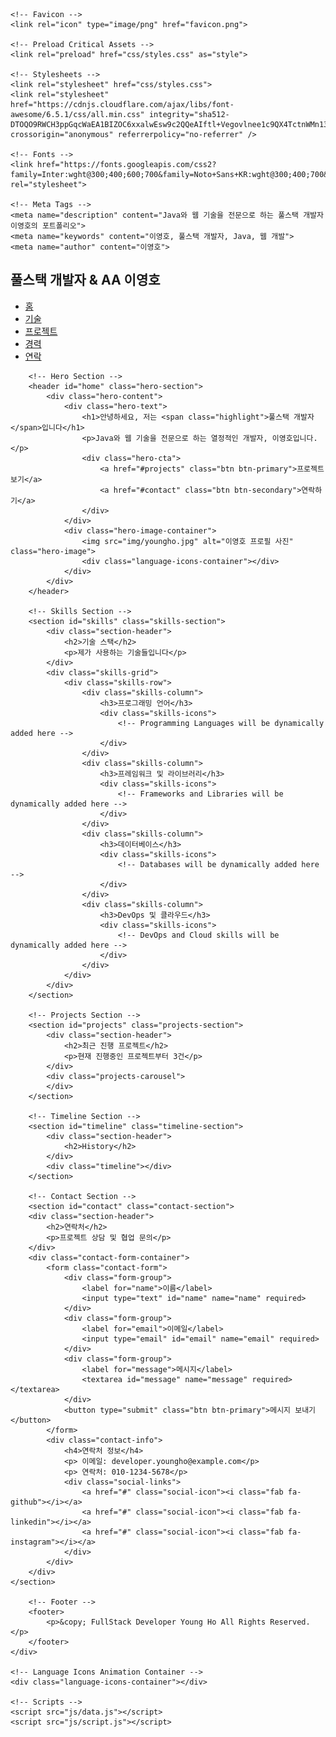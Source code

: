 <!DOCTYPE html>
<html lang="ko">
<head>
    <meta charset="UTF-8">
    <meta name="viewport" content="width=device-width, initial-scale=1.0">
    <title>이영호 AA | 풀스택 개발자 포트폴리오</title>
    
    <!-- Favicon -->
    <link rel="icon" type="image/png" href="favicon.png">
    
    <!-- Preload Critical Assets -->
    <link rel="preload" href="css/styles.css" as="style">
    
    <!-- Stylesheets -->
    <link rel="stylesheet" href="css/styles.css">
    <link rel="stylesheet" href="https://cdnjs.cloudflare.com/ajax/libs/font-awesome/6.5.1/css/all.min.css" integrity="sha512-DTOQO9RWCH3ppGqcWaEA1BIZOC6xxalwEsw9c2QQeAIftl+Vegovlnee1c9QX4TctnWMn13TZye+giMm8e2LwA==" crossorigin="anonymous" referrerpolicy="no-referrer" />
    
    <!-- Fonts -->
    <link href="https://fonts.googleapis.com/css2?family=Inter:wght@300;400;600;700&family=Noto+Sans+KR:wght@300;400;700&display=swap" rel="stylesheet">
    
    <!-- Meta Tags -->
    <meta name="description" content="Java와 웹 기술을 전문으로 하는 풀스택 개발자 이영호의 포트폴리오">
    <meta name="keywords" content="이영호, 풀스택 개발자, Java, 웹 개발">
    <meta name="author" content="이영호">
</head>
<body>
    <div class="app-container">
        <!-- Navigation -->
        <nav class="main-nav">
            <div class="nav-wrapper">
                <div class="logo">
                    <div class="logo-icon">
                        <i class="fas fa-code"></i>
                    </div>
                    <h1>풀스택 개발자 &amp; AA 이영호</h1>
                </div>
                <ul class="nav-links">
                    <li><a href="#home">홈</a></li>
                    <li><a href="#skills">기술</a></li>
                    <li><a href="#projects">프로젝트</a></li>
                    <li><a href="#timeline">경력</a></li>
                    <li><a href="#contact">연락</a></li>
                </ul>
            </div>
        </nav>

        <!-- Hero Section -->
        <header id="home" class="hero-section">
            <div class="hero-content">
                <div class="hero-text">
                    <h1>안녕하세요, 저는 <span class="highlight">풀스택 개발자</span>입니다</h1>
                    <p>Java와 웹 기술을 전문으로 하는 열정적인 개발자, 이영호입니다.</p>
                    <div class="hero-cta">
                        <a href="#projects" class="btn btn-primary">프로젝트 보기</a>
                        <a href="#contact" class="btn btn-secondary">연락하기</a>
                    </div>
                </div>
                <div class="hero-image-container">
                    <img src="img/youngho.jpg" alt="이영호 프로필 사진" class="hero-image">
                    <div class="language-icons-container"></div>
                </div>
            </div>
        </header>

        <!-- Skills Section -->
        <section id="skills" class="skills-section">
            <div class="section-header">
                <h2>기술 스택</h2>
                <p>제가 사용하는 기술들입니다</p>
            </div>
            <div class="skills-grid">
                <div class="skills-row">
                    <div class="skills-column">
                        <h3>프로그래밍 언어</h3>
                        <div class="skills-icons">
                            <!-- Programming Languages will be dynamically added here -->
                        </div>
                    </div>
                    <div class="skills-column">
                        <h3>프레임워크 및 라이브러리</h3>
                        <div class="skills-icons">
                            <!-- Frameworks and Libraries will be dynamically added here -->
                        </div>
                    </div>
                    <div class="skills-column">
                        <h3>데이터베이스</h3>
                        <div class="skills-icons">
                            <!-- Databases will be dynamically added here -->
                        </div>
                    </div>
                    <div class="skills-column">
                        <h3>DevOps 및 클라우드</h3>
                        <div class="skills-icons">
                            <!-- DevOps and Cloud skills will be dynamically added here -->
                        </div>
                    </div>
                </div>
            </div>
        </section>

        <!-- Projects Section -->
        <section id="projects" class="projects-section">
            <div class="section-header">
                <h2>최근 진행 프로젝트</h2>
                <p>현재 진행중인 프로젝트부터 3건</p>
            </div>
            <div class="projects-carousel">
            </div>
        </section>

        <!-- Timeline Section -->
        <section id="timeline" class="timeline-section">
            <div class="section-header">
                <h2>History</h2>
            </div>
            <div class="timeline"></div>
        </section>
 
        <!-- Contact Section -->
        <section id="contact" class="contact-section">
        <div class="section-header">
            <h2>연락처</h2>
            <p>프로젝트 상담 및 협업 문의</p>
        </div>
        <div class="contact-form-container">
            <form class="contact-form">
                <div class="form-group">
                    <label for="name">이름</label>
                    <input type="text" id="name" name="name" required>
                </div>
                <div class="form-group">
                    <label for="email">이메일</label>
                    <input type="email" id="email" name="email" required>
                </div>
                <div class="form-group">
                    <label for="message">메시지</label>
                    <textarea id="message" name="message" required></textarea>
                </div>
                <button type="submit" class="btn btn-primary">메시지 보내기</button>
            </form>
            <div class="contact-info">
                <h4>연락처 정보</h4>
                <p> 이메일: developer.youngho@example.com</p>
                <p> 연락처: 010-1234-5678</p>
                <div class="social-links">
                    <a href="#" class="social-icon"><i class="fab fa-github"></i></a>
                    <a href="#" class="social-icon"><i class="fab fa-linkedin"></i></a>
                    <a href="#" class="social-icon"><i class="fab fa-instagram"></i></a>
                </div>
            </div>
        </div>
    </section>

        <!-- Footer -->
        <footer>
            <p>&copy; FullStack Developer Young Ho All Rights Reserved.</p>
        </footer>
    </div>
 
    <!-- Language Icons Animation Container -->
    <div class="language-icons-container"></div>

    <!-- Scripts -->
    <script src="js/data.js"></script>
    <script src="js/script.js"></script>
</body>
</html>
